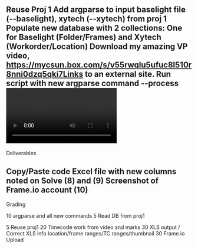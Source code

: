 Reuse Proj 1​
Add argparse to input baselight file (--baselight),  xytech (--xytech) from proj 1​
Populate new database with 2 collections: One for Baselight (Folder/Frames) and Xytech (Workorder/Location)​
Download my amazing VP video, https://mycsun.box.com/s/v55rwqlu5ufuc8l510r8nni0dzq5qki7Links to an external site.​
Run script with new argparse command --process <video file>  ​
From (5) Call the populated database from (3), find all ranges only that fall in the length of video from (4)
Using ffmpeg or 3rd party tool of your choice, to extract timecode from video and write your own timecode method to convert marks to timecode​
New argparse--output parameter for XLS with flag from (5) should export same CSV export as proj 1 (matching xytech/baselight locations), but in XLS with new column from files found from (6) and export their timecode ranges as well​
Create Thumbnail (96x74) from each entry in (6), but middle most frame or closest to. Add to XLS file to it's corresponding range in new column ​
Render out each shot from (6) using (7) and upload them using API to frame.io (https://developer.frame.io/api/reference/)
---------------------------------------------------------------------------------

Deliverables​

Copy/Paste code​
Excel file with new columns noted on Solve (8) and (9)​
Screenshot of Frame.io account (10)
----------------------------------------------------------------------------------

Grading​

​10 argparse and all new commands​
5 Read DB from proj1

5 Reuse proj1​
20 Timecode work from video and marks​
30 XLS output / Correct XLS info location/frame ranges/TC ranges/thumbnail​
30 Frame.io Upload
